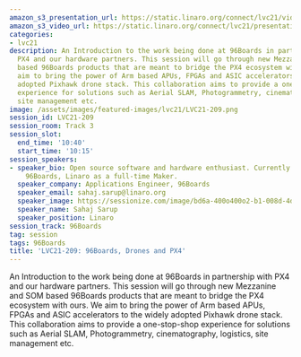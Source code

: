 ```yaml
---
amazon_s3_presentation_url: https://static.linaro.org/connect/lvc21/videos/lvc21-209.mp4
amazon_s3_video_url: https://static.linaro.org/connect/lvc21/presentations/lvc21-209.pdf
categories:
- lvc21
description: An Introduction to the work being done at 96Boards in partnership with
  PX4 and our hardware partners. This session will go through new Mezzanine and SOM
  based 96Boards products that are meant to bridge the PX4 ecosystem with ours. We
  aim to bring the power of Arm based APUs, FPGAs and ASIC accelerators to the widely
  adopted Pixhawk drone stack. This collaboration aims to provide a one-stop-shop
  experience for solutions such as Aerial SLAM, Photogrammetry, cinematography, logistics,
  site management etc.
image: /assets/images/featured-images/lvc21/LVC21-209.png
session_id: LVC21-209
session_room: Track 3
session_slot:
  end_time: '10:40'
  start_time: '10:15'
session_speakers:
- speaker_bio: Open source software and hardware enthusiast. Currently working at
    96Boards, Linaro as a full-time Maker.
  speaker_company: Applications Engineer, 96Boards
  speaker_email: sahaj.sarup@linaro.org
  speaker_image: https://sessionize.com/image/bd6a-400o400o2-b1-008d-4d45-a782-b0472f3dcaae.3c3141d8-a446-4849-8743-debaf25575ed.jpeg
  speaker_name: Sahaj Sarup
  speaker_position: Linaro
session_track: 96Boards
tag: session
tags: 96Boards
title: 'LVC21-209: 96Boards, Drones and PX4'
---
```


An Introduction to the work being done at 96Boards in partnership with PX4 and our hardware partners. This session will go through new Mezzanine and SOM based 96Boards products that are meant to bridge the PX4 ecosystem with ours. We aim to bring the power of Arm based APUs, FPGAs and ASIC accelerators to the widely adopted Pixhawk drone stack. This collaboration aims to provide a one-stop-shop experience for solutions such as Aerial SLAM, Photogrammetry, cinematography, logistics, site management etc.